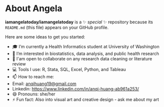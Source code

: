 # About Angela 


**iamangelatoday/iamangelatoday** is a ✨ _special_ ✨ repository because its `README.md` (this file) appears on your GitHub profile.

Here are some ideas to get you started:

- 🎓 I’m currently a Health Informatics student at University of Washington 
- 💖 I’m interested in biostatistics, data analysis, and public health research 
- 🌱 I'am open to collaborate on any research data cleaning or literature review
- 💻 Tools I use: R, Stata, SQL, Excel, Python, and Tableau
- 📫 How to reach me:
- Email: anqihuang19@gmail.com
- Linkedin: https://www.linkedin.com/in/anqi-huang-ab961a253/
- 😄 Pronouns: she/her
- ⚡ Fun fact: Also into visual art and creative design - ask me about my art 

